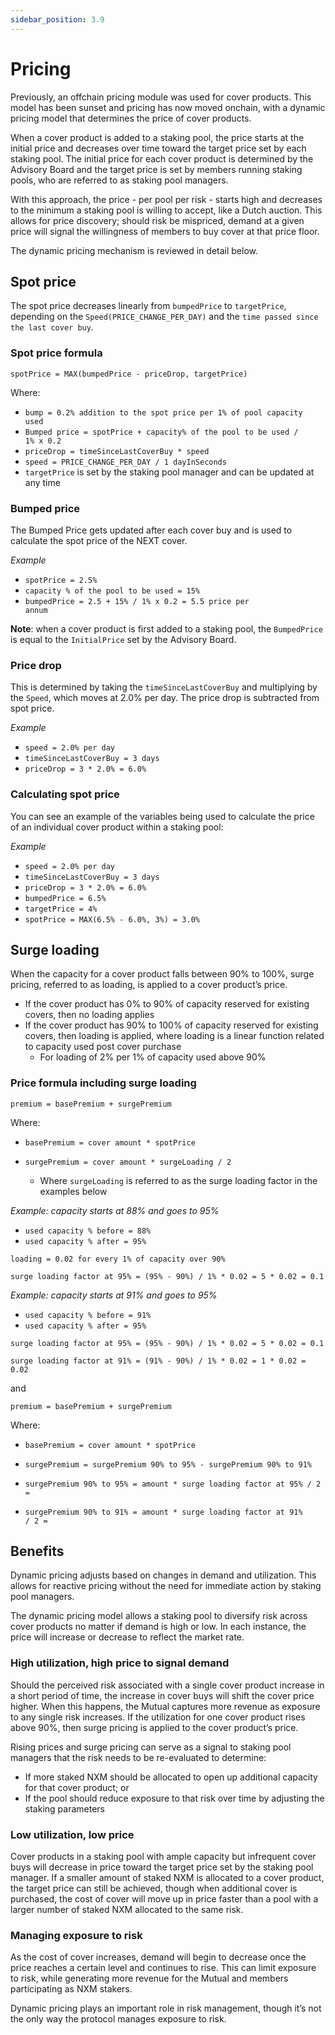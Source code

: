 ```yaml
---
sidebar_position: 3.9
---
```


# Pricing

Previously, an offchain pricing module was used for cover products. This model has been sunset and pricing has now moved onchain, with a dynamic pricing model that determines the price of cover products.

When a cover product is added to a staking pool, the price starts at the initial price and decreases over time toward the target price set by each staking pool. The initial price for each cover product is determined by the Advisory Board and the target price is set by members running staking pools, who are referred to as staking pool managers.

With this approach, the price - per pool per risk - starts high and decreases to the minimum a staking pool is willing to accept, like a Dutch auction. This allows for price discovery; should risk be mispriced, demand at a given price will signal the willingness of members to buy cover at that price floor.

The dynamic pricing mechanism is reviewed in detail below.

## Spot price

The spot price decreases linearly from <code>bumpedPrice</code> to <code>targetPrice</code>, depending on the <code>Speed(PRICE_CHANGE_PER_DAY)</code> and the <code>time passed since the last cover buy</code>.

### Spot price formula

<p><code>spotPrice = MAX(bumpedPrice - priceDrop, targetPrice)</code></p>

Where:
* <code>bump = 0.2% addition to the spot price per 1% of pool capacity used</code>
* <code>Bumped price = spotPrice + capacity% of the pool to be used / 1% x 0.2</code>
* <code>priceDrop = timeSinceLastCoverBuy * speed</code>
* <code>speed = PRICE_CHANGE_PER_DAY / 1 dayInSeconds</code>
* <code>targetPrice</code> is set by the staking pool manager and can be updated at any time

### Bumped price

The Bumped Price gets updated after each cover buy and is used to calculate the spot price of the NEXT cover.

*Example*
* <code>spotPrice = 2.5%</code>
* <code>capacity % of the pool to be used = 15%</code>
* <code>bumpedPrice = 2.5 + 15% / 1% x 0.2 = 5.5 price per annum</code>

**Note**: when a cover product is first added to a staking pool, the <code>BumpedPrice</code> is equal to the <code>InitialPrice</code> set by the Advisory Board.

### Price drop

This is determined by taking the <code>timeSinceLastCoverBuy</code> and multiplying by the <code>Speed</code>, which moves at 2.0% per day. The price drop is subtracted from spot price.

*Example*
* <code>speed = 2.0% per day</code>
* <code>timeSinceLastCoverBuy = 3 days</code>
* <code>priceDrop = 3 * 2.0% = 6.0%</code>

### Calculating spot price

You can see an example of the variables being used to calculate the price of an individual cover product within a staking pool:

*Example*
* <code>speed = 2.0% per day</code>
* <code>timeSinceLastCoverBuy = 3 days</code>
* <code>priceDrop = 3 * 2.0% = 6.0%</code>
* <code>bumpedPrice = 6.5%</code>
* <code>targetPrice = 4%</code>
* <code>spotPrice = MAX(6.5% - 6.0%, 3%) = 3.0%</code>

## Surge loading

When the capacity for a cover product falls between 90% to 100%, surge pricing, referred to as loading, is applied to a cover product’s price.
* If the cover product has 0% to 90% of capacity reserved for existing covers, then no loading applies
* If the cover product has 90% to 100% of capacity reserved for existing covers, then loading is applied, where loading is a linear function related to capacity used post cover purchase
  * For loading of 2% per 1% of capacity used above 90%

### Price formula including surge loading

<p><code>premium = basePremium + surgePremium</code></p>
Where:<p></p>

* <code>basePremium = cover amount * spotPrice</code>
* <p><code>surgePremium = cover amount * surgeLoading / 2</code></p>

  * Where <code>surgeLoading</code> is referred to as the surge loading factor in the examples below

*Example: capacity starts at 88% and goes to 95%*
* <code>used capacity % before = 88%</code>
* <code>used capacity % after = 95%</code>

<p><code>loading = 0.02 for every 1% of capacity over 90%</code></p>
<p><code>surge loading factor at 95% = (95% - 90%) / 1% * 0.02 = 5 * 0.02 = 0.1</code></p>

*Example: capacity starts at 91% and goes to 95%*
* <code>used capacity % before = 91%</code>
* <code>used capacity % after = 95%</code>

<p><code>surge loading factor at 95% = (95% - 90%) / 1% * 0.02 = 5 * 0.02 = 0.1</code></p>

<p><code>surge loading factor at 91% = (91% - 90%) / 1% * 0.02 = 1 * 0.02 = 0.02</code></p>

and

<p><code>premium = basePremium + surgePremium</code></p>

Where:
* <code>basePremium = cover amount * spotPrice</code>
* <p><code>surgePremium = surgePremium 90% to 95% - surgePremium 90% to 91%</code></p>
* <p><code>surgePremium 90% to 95% = amount * surge loading factor at 95% / 2 =</code></p>
* <code>surgePremium 90% to 91% = amount * surge loading factor at 91% / 2 =</code>

## Benefits

Dynamic pricing adjusts based on changes in demand and utilization. This allows for reactive pricing without the need for immediate action by staking pool managers.

The dynamic pricing model allows a staking pool to diversify risk across cover products no matter if demand is high or low. In each instance, the price will increase or decrease to reflect the market rate.

### High utilization, high price to signal demand

Should the perceived risk associated with a single cover product increase in a short period of time, the increase in cover buys will shift the cover price higher. When this happens, the Mutual captures more revenue as exposure to any single risk increases. If the utilization for one cover product rises above 90%, then surge pricing is applied to the cover product’s price.

Rising prices and surge pricing can serve as a signal to staking pool managers that the risk needs to be re-evaluated to determine:
* If more staked NXM should be allocated to open up additional capacity for that cover product; or
* If the pool should reduce exposure to that risk over time by adjusting the staking parameters

### Low utilization, low price

Cover products in a staking pool with ample capacity but infrequent cover buys will decrease in price toward the target price set by the staking pool manager. If a smaller amount of staked NXM is allocated to a cover product, the target price can still be achieved, though when additional cover is purchased, the cost of cover will move up in price faster than a pool with a larger number of staked NXM allocated to the same risk.

### Managing exposure to risk

As the cost of cover increases, demand will begin to decrease once the price reaches a certain level and continues to rise. This can limit exposure to risk, while generating more revenue for the Mutual and members participating as NXM stakers.

Dynamic pricing plays an important role in risk management, though it’s not the only way the protocol manages exposure to risk.

